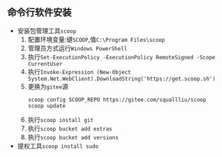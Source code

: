## 命令行软件安装
* 安装包管理工具`scoop`
    1. 配置环境变量:键`SCOOP`,值`C:\Program Files\scoop` 
    1. 管理员方式运行`Windows PowerShell`
    1. 执行`Set-ExecutionPolicy -ExecutionPolicy RemoteSigned -Scope CurrentUser`
    1. 执行`Invoke-Expression (New-Object System.Net.WebClient).DownloadString('https://get.scoop.sh')`
    1. 更换为`gitee`源
        ```shell 
        scoop config SCOOP_REPO https://gitee.com/squallliu/scoop
        scoop update
        ```
    1. 执行`scoop install git`
    1. 执行`scoop bucket add extras`
    1. 执行`scoop bucket add versions`
* 提权工具`scoop install sudo`



    
